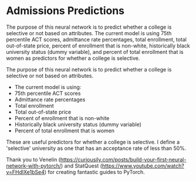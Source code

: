 # Admissions Predictions

The purpose of this neural network is to predict whether a college is selective or not based on attributes. The current model is using 75th percentile ACT scores, admittance rate percentages, total enrollment, total out-of-state price, percent of enrollment that is non-white, historically black university status (dummy variable), and percent of total enrollment that is women as predictors for whether a college is selective.

The purpose of this neural network is to predict whether a college is selective or not based on attributes.
- The current model is using:
- 75th percentile ACT scores
- Admittance rate percentages
- Total enrollment
- Total out-of-state price
- Percent of enrollment that is non-white
- Historically black university status (dummy variable)
- Percent of total enrollment that is women

These are useful predictors for whether a college is selective. I define a 'selective' university as one that has an acceptance rate of less than 50%.


Thank you to Venelin (https://curiousily.com/posts/build-your-first-neural-network-with-pytorch/) and StatQuest (https://www.youtube.com/watch?v=FHdlXe1bSe4) for creating fantastic guides to PyTorch.

